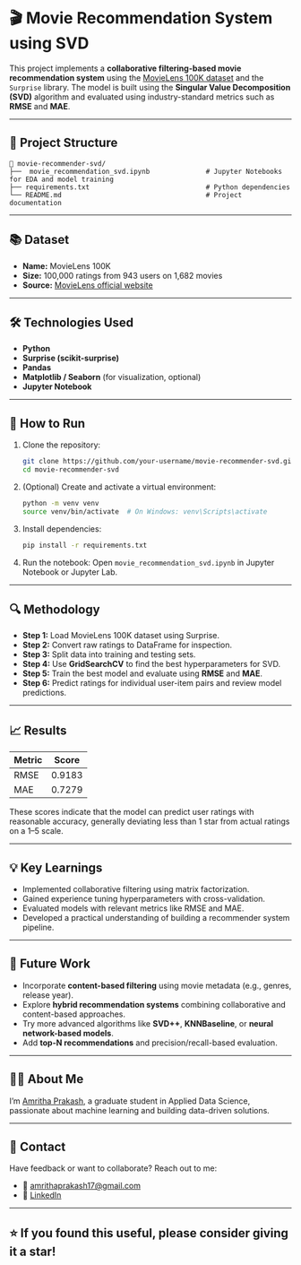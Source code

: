 # 🎬 Movie Recommendation System using SVD

This project implements a **collaborative filtering-based movie recommendation system** using the [MovieLens 100K dataset](https://grouplens.org/datasets/movielens/100k/) and the `Surprise` library. The model is built using the **Singular Value Decomposition (SVD)** algorithm and evaluated using industry-standard metrics such as **RMSE** and **MAE**.

---

## 📂 Project Structure

```
📁 movie-recommender-svd/
├──  movie_recommendation_svd.ipynb              # Jupyter Notebooks for EDA and model training
├── requirements.txt                             # Python dependencies
└── README.md                                    # Project documentation
```

---

## 📚 Dataset

* **Name:** MovieLens 100K
* **Size:** 100,000 ratings from 943 users on 1,682 movies
* **Source:** [MovieLens official website](https://grouplens.org/datasets/movielens/100k/)

---

## 🛠️ Technologies Used

* **Python**
* **Surprise (scikit-surprise)**
* **Pandas**
* **Matplotlib / Seaborn** (for visualization, optional)
* **Jupyter Notebook**

---

## 🚀 How to Run

1. Clone the repository:

   ```bash
   git clone https://github.com/your-username/movie-recommender-svd.git
   cd movie-recommender-svd
   ```

2. (Optional) Create and activate a virtual environment:

   ```bash
   python -m venv venv
   source venv/bin/activate  # On Windows: venv\Scripts\activate
   ```

3. Install dependencies:

   ```bash
   pip install -r requirements.txt
   ```

4. Run the notebook:
   Open `movie_recommendation_svd.ipynb` in Jupyter Notebook or Jupyter Lab.

---

## 🔍 Methodology

* **Step 1:** Load MovieLens 100K dataset using Surprise.
* **Step 2:** Convert raw ratings to DataFrame for inspection.
* **Step 3:** Split data into training and testing sets.
* **Step 4:** Use **GridSearchCV** to find the best hyperparameters for SVD.
* **Step 5:** Train the best model and evaluate using **RMSE** and **MAE**.
* **Step 6:** Predict ratings for individual user-item pairs and review model predictions.

---

## 📈 Results

| Metric | Score  |
| ------ | ------ |
| RMSE   | 0.9183 |
| MAE    | 0.7279 |

These scores indicate that the model can predict user ratings with reasonable accuracy, generally deviating less than 1 star from actual ratings on a 1–5 scale.

---

## 💡 Key Learnings

* Implemented collaborative filtering using matrix factorization.
* Gained experience tuning hyperparameters with cross-validation.
* Evaluated models with relevant metrics like RMSE and MAE.
* Developed a practical understanding of building a recommender system pipeline.

---

## 📌 Future Work

* Incorporate **content-based filtering** using movie metadata (e.g., genres, release year).
* Explore **hybrid recommendation systems** combining collaborative and content-based approaches.
* Try more advanced algorithms like **SVD++**, **KNNBaseline**, or **neural network-based models**.
* Add **top-N recommendations** and precision/recall-based evaluation.

---

## 👩‍💼 About Me

I’m [Amritha Prakash](https://www.linkedin.com/in/amritha-prakash), a graduate student in Applied Data Science, passionate about machine learning and building data-driven solutions.

---

## 📨 Contact

Have feedback or want to collaborate? Reach out to me:

* 📧 [amrithaprakash17@gmail.com](mailto:amrithaprakash17@gmail.com)
* 💼 [LinkedIn](https://www.linkedin.com/in/amritha-prakash)

---

## ⭐️ If you found this useful, please consider giving it a star!
